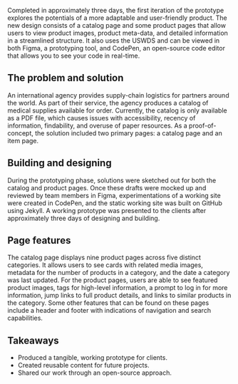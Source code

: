 Completed in approximately three days, the first iteration of the prototype explores the potentials of a more adaptable and user-friendly product. The new design consists of a catalog page and some product pages that allow users to view product images, product meta-data, and detailed information in a streamlined structure. It also uses the USWDS and can be viewed in both Figma, a prototyping tool, and CodePen, an open-source code editor that allows you to see your code in real-time.
 
## The problem and solution

An international agency provides supply-chain logistics for partners around the world. As part of their service, the agency produces a catalog of medical supplies available for order. Currently, the catalog is only available as a PDF file, which causes issues with accessibility, recency of information, findability, and overuse of paper resources. As a proof-of-concept, the solution included two primary pages: a catalog page and an item page.
 
## Building and designing

During the prototyping phase, solutions were sketched out for both the catalog and product pages. Once these drafts were mocked up and reviewed by team members in Figma, experimentations of a working site were created in CodePen, and the static working site was built on GitHub using Jekyll. A working prototype was presented to the clients after approximately three days of designing and building.

## Page features

The catalog page displays nine product pages across five distinct categories.  It allows users to see cards with related media images, metadata for the number of products in a category, and the date a category was last updated. For the product pages, users are able to see featured product images, tags for high-level information, a prompt to log in for more information, jump links to full product details, and links to similar products in the category. Some other features that can be found on these pages include a header and footer with indications of navigation and search capabilities.

## Takeaways

- Produced a tangible, working prototype for clients.
- Created reusable content for future projects.
- Shared our work through an open-source approach.
